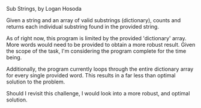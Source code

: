 Sub Strings, by Logan Hosoda

Given a string and an array of valid substrings (dictionary), counts and returns each individual substring found in the provided string.

As of right now, this program is limited by the provided 'dictionary' array. More words
would need to be provided to obtain a more robust result. Given the scope of the task,
I'm considering the program complete for the time being.

Additionally, the program currently loops through the entire dictionary array for every
single provided word. This results in a far less than optimal solution to the problem. 

Should I revisit this challenge, I would look into a more robust, and optimal solution. 